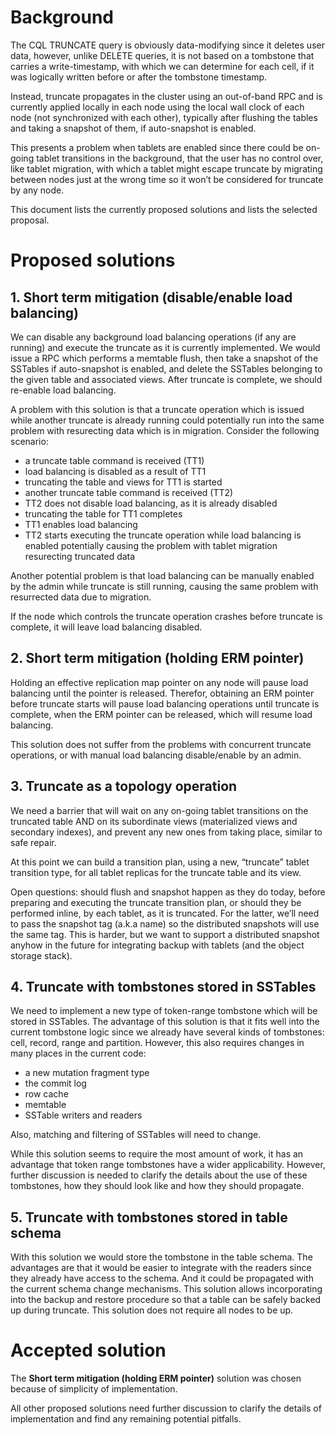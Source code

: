 # Background

The CQL TRUNCATE query is obviously data-modifying since it deletes user data, however,
unlike DELETE queries, it is not based on a tombstone that carries a write-timestamp,
with which we can determine for each cell, if it was logically written before
or after the tombstone timestamp.

Instead, truncate propagates in the cluster using an out-of-band RPC and is currently
applied locally in each node using the local wall clock of each node (not synchronized
with each other), typically after flushing the tables and taking a snapshot of them,
if auto-snapshot is enabled.

This presents a problem when tablets are enabled since there could be on-going tablet
transitions in the background, that the user has no control over, like tablet migration,
with which a tablet might escape truncate by migrating between nodes just at the wrong
time so it won’t be considered for truncate by any node.

This document lists the currently proposed solutions and lists the selected proposal.

# Proposed solutions

## 1. Short term mitigation (disable/enable load balancing)

We can disable any background load balancing operations (if any are running) and execute the
truncate as it is currently implemented. We would issue a RPC which performs a memtable flush,
then take a snapshot of the SSTables if auto-snapshot is enabled, and delete the SSTables
belonging to the given table and associated views. After truncate is complete, we should
re-enable load balancing.

A problem with this solution is that a truncate operation which is issued while another
truncate is already running could potentially run into the same problem with resurecting
data which is in migration. Consider the following scenario:

- a truncate table command is received (TT1)
- load balancing is disabled as a result of TT1
- truncating the table and views for TT1 is started
- another truncate table command is received (TT2)
- TT2 does not disable load balancing, as it is already disabled
- truncating the table for TT1 completes 
- TT1 enables load balancing
- TT2 starts executing the truncate operation while load balancing is enabled potentially
causing the problem with tablet migration resurecting truncated data

Another potential problem is that load balancing can be manually enabled by the admin while
truncate is still running, causing the same problem with resurrected data due to migration.

If the node which controls the truncate operation crashes before truncate is complete,
it will leave load balancing disabled.

## 2. Short term mitigation (holding ERM pointer)

Holding an effective replication map pointer on any node will pause load balancing until
the pointer is released. Therefor, obtaining an ERM pointer before truncate starts will
pause load balancing operations until truncate is complete, when the ERM pointer can be
released, which will resume load balancing.

This solution does not suffer from the problems with concurrent truncate operations, or
with manual load balancing disable/enable by an admin.

## 3. Truncate as a topology operation

We need a barrier that will wait on any on-going tablet transitions on the truncated table
AND on its subordinate views (materialized views and secondary indexes), and prevent any new
ones from taking place, similar to safe repair.

At this point we can build a transition plan, using a new, “truncate” tablet transition type,
for all tablet replicas for the truncate table and its view.

Open questions: should flush and snapshot happen as they do today, before preparing and executing
the truncate transition plan, or should they be performed inline, by each tablet, as it is truncated.
For the latter, we’ll need to pass the snapshot tag (a.k.a name) so the distributed snapshots will
use the same tag. This is harder, but we want to support a distributed snapshot anyhow in the future
for integrating backup with tablets (and the object storage stack).

## 4. Truncate with tombstones stored in SSTables

We need to implement a new type of token-range tombstone which will be stored in SSTables.
The advantage of this solution is that it fits well into the current tombstone logic since we already
have several kinds of tombstones: cell, record, range and partition. However, this also requires
changes in many places in the current code:

- a new mutation fragment type
- the commit log
- row cache
- memtable
- SSTable writers and readers

Also, matching and filtering of SSTables will need to change.

While this solution seems to require the most amount of work, it has an advantage that token
range tombstones have a wider applicability. However, further discussion is needed to clarify
the details about the use of these tombstones, how they should look like and how they should
propagate.

## 5. Truncate with tombstones stored in table schema

With this solution we would store the tombstone in the table schema. The advantages are that
it would  be easier to integrate with the readers since they already have access to the schema.
And it could be propagated with the current schema change mechanisms. This solution allows
incorporating into the backup and restore procedure so that a table can be safely backed up
during truncate. This solution does not require all nodes to be up.

# Accepted solution

The __Short term mitigation (holding ERM pointer)__ solution was chosen because of simplicity
of implementation.

All other proposed solutions need further discussion to clarify the details of implementation
and find any remaining potential pitfalls.
